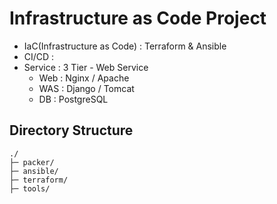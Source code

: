 # Infrastructure as Code Project
* IaC(Infrastructure as Code) : Terraform & Ansible
* CI/CD : 
* Service : 3 Tier - Web Service
    * Web : Nginx / Apache
    * WAS : Django / Tomcat
    * DB : PostgreSQL
## Directory Structure
```
./
├─ packer/
├─ ansible/
├─ terraform/
├─ tools/
```

